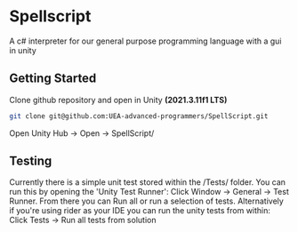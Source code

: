 # Spellscript

A c# interpreter for our general purpose programming language with a gui in unity

## Getting Started

Clone github repository and open in Unity **(2021.3.11f1 LTS)**

```sh
git clone git@github.com:UEA-advanced-programmers/SpellScript.git
```

Open Unity Hub -> Open -> SpellScript/

## Testing

Currently there is a simple unit test stored within the /Tests/ folder. You can run this by opening the 'Unity Test Runner':
Click Window -> General -> Test Runner. From there you can Run all or run a selection of tests. 
Alternatively if you're using rider as your IDE you can run the unity tests from within:
Click Tests -> Run all tests from solution
